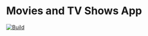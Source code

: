 # Movies and TV Shows App

[![Build](https://github.com/adamayoung/Movies/workflows/TestFlight/badge.svg)](https://github.com/adamayoung/Movies/actions?query=workflow%3ATestFlight)
